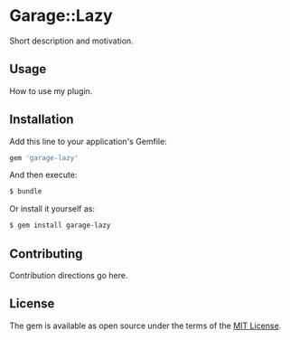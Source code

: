 # Garage::Lazy
Short description and motivation.

## Usage
How to use my plugin.

## Installation
Add this line to your application's Gemfile:

```ruby
gem 'garage-lazy'
```

And then execute:
```bash
$ bundle
```

Or install it yourself as:
```bash
$ gem install garage-lazy
```

## Contributing
Contribution directions go here.

## License
The gem is available as open source under the terms of the [MIT License](https://opensource.org/licenses/MIT).
